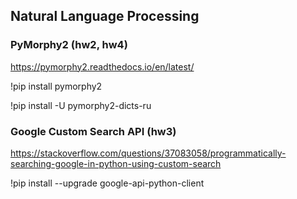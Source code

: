 ## Natural Language Processing

### PyMorphy2 (hw2, hw4)

https://pymorphy2.readthedocs.io/en/latest/

!pip install pymorphy2

!pip install -U pymorphy2-dicts-ru

### Google Custom Search API (hw3)

https://stackoverflow.com/questions/37083058/programmatically-searching-google-in-python-using-custom-search

!pip install --upgrade google-api-python-client
